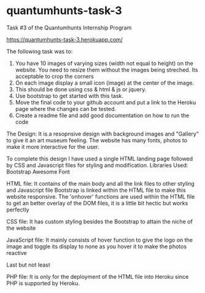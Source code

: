 # quantumhunts-task-3
Task #3 of the Quantumhunts Internship Program 

https://quantumhunts-task-3.herokuapp.com/

The following task was to:
1. You have 10 images of varying sizes (width not equal to height) on the website. You need to resize them without the images being streched. Its acceptable to crop the corners
2. On each image display a small icon (image) at the center of the image.
3. This should be done using css & html & js or jquery.
4. Use bootstrap to get started with this task.
5. Move the final code to your github account and put a link to the Heroku page where the changes can be tested.
6. Create a readme file and add good documentation on how to run the code


The Design:
It is a resopnsive design with background images and "Gallery" to give it an art museum feeling.
The  website has many fonts, photos to make it more interactive for the user.


To complete this design I have used a single HTML landing page followed by CSS and Javascript files for styling and modification.
Libraries Used:
Bootstrap
Awesome Font

HTML file:
It contains of the main body and all the link files to other styling and Javascript file
Bootstrap is linked within the HTML file to make this website responsive.
The 'onhover' functions are used within the HTML file to get an better overlay of the DOM files, it is a little bit hectic but works perfectly

CSS file:
It has custom styling besides the Bootstrap to attain the niche of the website

JavaScript file:
It mainly consists of hover function to give the logo on the image and toggle its display to none as you hover it to make the photos reactive

Last but not least

PHP file:
It is only for the deployment of the HTML file into Heroku since PHP is supported by Heroku.
